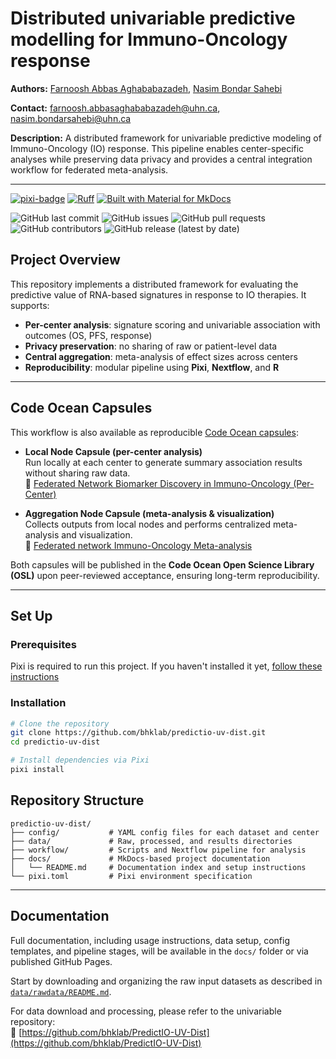 # Distributed univariable predictive modelling for Immuno-Oncology response

**Authors:** [Farnoosh Abbas Aghababazadeh](https://github.com/RibaA), [Nasim Bondar Sahebi](https://github.com/sogolsahebi)

**Contact:** [farnoosh.abbasaghababazadeh@uhn.ca](mailto:farnoosh.abbasaghababazadeh@uhn.ca),  [nasim.bondarsahebi@uhn.ca](mailto:nasim.bondarsahebi@uhn.ca)

**Description:** A distributed framework for univariable predictive modeling of Immuno-Oncology (IO) response. This pipeline enables center-specific analyses while preserving data privacy and provides a central integration workflow for federated meta-analysis.

--------------------------------------

[![pixi-badge](https://img.shields.io/endpoint?url=https://raw.githubusercontent.com/prefix-dev/pixi/main/assets/badge/v0.json&style=flat-square)](https://github.com/prefix-dev/pixi)
[![Ruff](https://img.shields.io/endpoint?url=https://raw.githubusercontent.com/astral-sh/ruff/main/assets/badge/v2.json&style=flat-square)](https://github.com/astral-sh/ruff)
[![Built with Material for MkDocs](https://img.shields.io/badge/mkdocs--material-gray?logo=materialformkdocs&style=flat-square)](https://github.com/squidfunk/mkdocs-material)

![GitHub last commit](https://img.shields.io/github/last-commit/bhklab/predictio-uv-dist?style=flat-square)
![GitHub issues](https://img.shields.io/github/issues/bhklab/predictio-uv-dist?style=flat-square)
![GitHub pull requests](https://img.shields.io/github/issues-pr/bhklab/predictio-uv-dist?style=flat-square)
![GitHub contributors](https://img.shields.io/github/contributors/bhklab/predictio-uv-dist?style=flat-square)
![GitHub release (latest by date)](https://img.shields.io/github/v/release/bhklab/predictio-uv-dist?style=flat-square)

## Project Overview

This repository implements a distributed framework for evaluating the predictive value of RNA-based signatures in response to IO therapies. It supports:

- **Per-center analysis**: signature scoring and univariable association with outcomes (OS, PFS, response)  
- **Privacy preservation**: no sharing of raw or patient-level data  
- **Central aggregation**: meta-analysis of effect sizes across centers  
- **Reproducibility**: modular pipeline using **Pixi**, **Nextflow**, and **R**

---

## Code Ocean Capsules

This workflow is also available as reproducible [Code Ocean capsules](https://codeocean.com):

- **Local Node Capsule (per-center analysis)**  
  Run locally at each center to generate summary association results without sharing raw data.  
  🔗 [Federated Network Biomarker Discovery in Immuno-Oncology (Per-Center)](https://codeocean.com/capsule/4295565/tree)

- **Aggregation Node Capsule (meta-analysis & visualization)**  
  Collects outputs from local nodes and performs centralized meta-analysis and visualization.  
  🔗 [Federated network Immuno-Oncology Meta-analysis
](https://codeocean.com/capsule/5912730/tree)

Both capsules will be published in the **Code Ocean Open Science Library (OSL)** upon peer-reviewed acceptance, ensuring long-term reproducibility.

---

## Set Up

### Prerequisites

Pixi is required to run this project.
If you haven't installed it yet, [follow these instructions](https://pixi.sh/latest/)

### Installation

```bash
# Clone the repository
git clone https://github.com/bhklab/predictio-uv-dist.git
cd predictio-uv-dist

# Install dependencies via Pixi
pixi install
```

## Repository Structure

```
predictio-uv-dist/
├── config/           # YAML config files for each dataset and center
├── data/             # Raw, processed, and results directories
├── workflow/         # Scripts and Nextflow pipeline for analysis
├── docs/             # MkDocs-based project documentation
│   └── README.md     # Documentation index and setup instructions
└── pixi.toml         # Pixi environment specification
```

---

## Documentation

Full documentation, including usage instructions, data setup, config templates, and pipeline stages, will be available in the `docs/` folder or via published GitHub Pages.

Start by downloading and organizing the raw input datasets as described in [`data/rawdata/README.md`](https://github.com/bhklab/PredictIO-UV-Dist/blob/main/data/rawdata/README.md).

For data download and processing, please refer to the univariable repository:  
🔗 [https://github.com/bhklab/PredictIO-UV-Dist](https://github.com/bhklab/PredictIO-UV-Dist)
